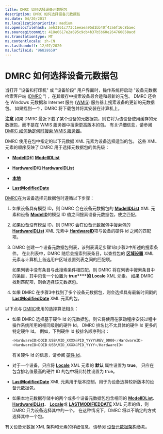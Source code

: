 ```yaml
---
title: DMRC 如何选择设备元数据包
description: DMRC 如何选择设备元数据包
ms.date: 04/20/2017
ms.localizationpriority: medium
ms.openlocfilehash: ae63161c773c1eeaea95d1bb40f43a6f16c8baec
ms.sourcegitcommit: 418e6617e2a695c9cb4b37b5b60e264760858acd
ms.translationtype: MT
ms.contentlocale: zh-CN
ms.lasthandoff: 12/07/2020
ms.locfileid: "96828659"
---
```

# <a name="how-the-dmrc-selects-a-device-metadata-package"></a>DMRC 如何选择设备元数据包


当打开 "设备和打印机" 或 "设备阶段" 用户界面时，操作系统将启动 "设备元数据检索客户端 ([DMRC](device-metadata-retrieval-client.md) ") ，在其缓存中搜索设备最合适和最新的元包。 DMRC 还会在 Windows 元数据和 Internet 服务 ([WMIS](windows-metadata-and-internet-services.md)) 服务器上搜索设备的更新的元数据包。 如果找到一个，DMRC 将下载包并将其安装在计算机上。

**注意**  如果 DMRC 最近下载了某个设备的元数据包，则它将为该设备使用缓存的元数据包，而不是在 WMIS 服务器中搜索更高版本的包。 有关详细信息，请参阅 [DMRC 如何确定何时搜索 WMIS 服务器](how-the-dmrc-determines-when-to-search-the-wmis-server.md)。

 

DMRC 使用在包中指定的以下元数据 XML 元素为设备选择适当的包。 这些 XML 元素的顺序反映了 DMRC 用于选择元数据包的优先级：

-   [**ModelID**](/previous-versions/windows/hardware/metadata/ff549295(v=vs.85))和 [ **ModelIDList**](/previous-versions/windows/hardware/metadata/ff549303(v=vs.85))

-   [**HardwareID**](/previous-versions/windows/hardware/metadata/ff546114(v=vs.85))和 [ **HardwareIDList**](/previous-versions/windows/hardware/metadata/ff546121(v=vs.85))

-   [**本地**](/previous-versions/windows/hardware/metadata/ff548647(v=vs.85))

-   [**LastModifiedDate**](/previous-versions/windows/hardware/metadata/ff548624(v=vs.85))

[DMRC](device-metadata-retrieval-client.md)在为设备选择元数据包时遵循以下步骤：

1.  如果设备具有模型 ID，则 DMRC 会在设备元数据包的 [**ModelIDList**](/previous-versions/windows/hardware/metadata/ff549303(v=vs.85)) XML 元素和设备 [**ModelID**](/previous-versions/windows/hardware/metadata/ff549295(v=vs.85))的模型 ID 值之间搜索设备元数据包，使之匹配。

2.  如果设备没有模型 ID，则 DMRC 会在设备元数据包中搜索包的 [**HardwareIDList**](/previous-versions/windows/hardware/metadata/ff546121(v=vs.85)) XML 元素中 [**HardwareID**](/previous-versions/windows/hardware/metadata/ff546114(v=vs.85))项与设备的硬件 id 之间的匹配项。

3.  DMRC 创建一个设备元数据包列表，该列表满足步骤1和步骤2中所述的搜索条件。 在此列表中，DMRC 随后会搜索列表条目，以查找包的 [**区域设置**](/previous-versions/windows/hardware/metadata/ff548647(v=vs.85)) XML 元素与计算机上首选用户区域设置列表之间的匹配项。

    如果列表中没有条目与此搜索条件相匹配，则 DMRC 将在列表中搜索条目中的条目，其中包含一个设置为 **true****的 Locale** XML 元素。 如果 DMRC 找到匹配项，则会选择该元数据包。

4.  如果 DMRC 在步骤3中找到了多个设备元数据包，则会选择具有最新时间戳的 [**LastModifiedDate**](/previous-versions/windows/hardware/metadata/ff548624(v=vs.85)) XML 元素的包。

以下点与 [DMRC](device-metadata-retrieval-client.md)使用的选择算法相关：

-   如果 DMRC 选择基于硬件 Id 的元数据包，则它将使用在驱动程序安装过程中操作系统所用的相同级别的硬件 Id。 DMRC 排名比不太具体的硬件 Id 更多的特定硬件 Id。 例如，下列硬件 Id 按排名顺序列出：

    ```cpp
    <HardwareID>DOID:USB\VID_XXXX&PID_YYYY&REV_0000</HardwareID>
    <HardwareID>DOID:USB\VID_XXXX&PID_YYYY</HardwareID>
    ```

    有关硬件 Id 的信息，请参阅 [硬件 id](hardware-ids.md)。

-   对于一个设备，只应将 [**Locale**](/previous-versions/windows/hardware/metadata/ff548647(v=vs.85)) XML 元素的 **默认** 属性设置为 **true**。 只应在包含排名值最高的硬件 ID 的包中将此特性设置为 true。

-   [**LastModifiedDate**](/previous-versions/windows/hardware/metadata/ff548624(v=vs.85)) XML 元素用于版本控制，用于为设备选择较新版本的设备元数据包。

-   如果本地元数据存储中的两个或多个设备元数据包包含相同的 [**ModelIDList**](/previous-versions/windows/hardware/metadata/ff549303(v=vs.85))、 [**HardwareIDList**](/previous-versions/windows/hardware/metadata/ff546121(v=vs.85))、 [**Locale**](/previous-versions/windows/hardware/metadata/ff548647(v=vs.85))或 [**LASTMODIFIEDDATE**](/previous-versions/windows/hardware/metadata/ff548624(v=vs.85)) XML 元素的值，则 DMRC 只为设备选择其中的一个。 在这种情况下，DMRC 将以不确定的方式选择其中一个包。

有关设备元数据 XML 架构和元素的详细信息，请参阅 [设备元数据架构参考](/previous-versions/windows/hardware/metadata/ff541452(v=vs.85))。

 

